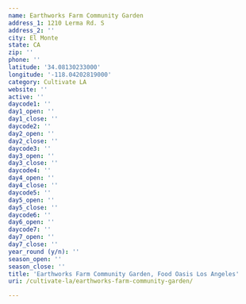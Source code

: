 ```yaml
---
name: Earthworks Farm Community Garden
address_1: 1210 Lerma Rd. S
address_2: ''
city: El Monte
state: CA
zip: ''
phone: ''
latitude: '34.08130233000'
longitude: '-118.04202819000'
category: Cultivate LA
website: ''
active: ''
daycode1: ''
day1_open: ''
day1_close: ''
daycode2: ''
day2_open: ''
day2_close: ''
daycode3: ''
day3_open: ''
day3_close: ''
daycode4: ''
day4_open: ''
day4_close: ''
daycode5: ''
day5_open: ''
day5_close: ''
daycode6: ''
day6_open: ''
daycode7: ''
day7_open: ''
day7_close: ''
year_round (y/n): ''
season_open: ''
season_close: ''
title: 'Earthworks Farm Community Garden, Food Oasis Los Angeles'
uri: /cultivate-la/earthworks-farm-community-garden/

---
```

